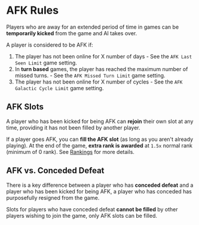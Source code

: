 # AFK Rules
Players who are away for an extended period of time in games can be **temporarily kicked** from the game and AI takes over.

A player is considered to be AFK if:

1. The player has not been online for X number of days - See the `AFK Last Seen Limit` game setting.
2. In **turn based** games, the player has reached the maximum number of missed turns. - See the `AFK Missed Turn Limit` game setting.
3. The player has not been online for X number of cycles - See the `AFK Galactic Cycle Limit` game setting.

## AFK Slots
A player who has been kicked for being AFK can **rejoin** their own slot at any time, providing it has not been filled by another player.

If a player goes AFK, you can **fill the AFK slot** (as long as you aren't already playing). At the end of the game, **extra rank is awarded** at `1.5x` normal rank (minimum of 0 rank). See [Rankings](./rankings.md) for more details.

## AFK vs. Conceded Defeat
There is a key difference between a player who has **conceded defeat** and a player who has been kicked for being AFK, a player who has conceded has purposefully resigned from the game.

Slots for players who have conceded defeat **cannot be filled** by other players wishing to join the game, only AFK slots can be filled.